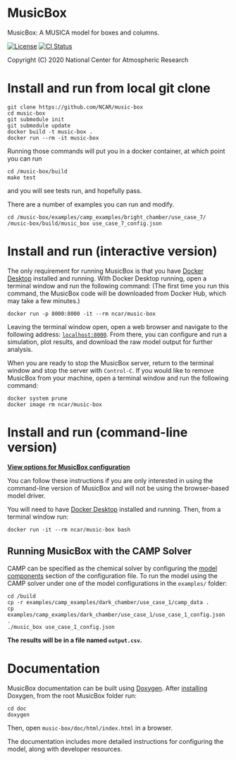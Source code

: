 
MusicBox
========

MusicBox: A MUSICA model for boxes and columns.

[![License](https://img.shields.io/github/license/NCAR/music-box.svg)](https://github.com/NCAR/music-box/blob/main/LICENSE)
[![CI Status](https://github.com/NCAR/music-box/actions/workflows/test.yml/badge.svg)](https://github.com/NCAR/music-box/actions/workflows/test.yml)

Copyright (C) 2020 National Center for Atmospheric Research

# Install and run from local git clone

```
git clone https://github.com/NCAR/music-box
cd music-box
git submodule init
git submodule update
docker build -t music-box .
docker run --rm -it music-box
```

Running those commands will put you in a docker container, at which point you can run

```
cd /music-box/build
make test
```

and you will see tests run, and hopefully pass.

There are a number of examples you can run and modify.

```
cd /music-box/examples/camp_examples/bright_chamber/use_case_7/
/music-box/build/music_box use_case_7_config.json 
```

# Install and run (interactive version)

The only requirement for running MusicBox is that you have [Docker Desktop](https://www.docker.com/get-started) installed and running. With Docker Desktop running, open a terminal window and run the following command: (The first time you run this command, the MusicBox code will be downloaded from Docker Hub, which may take a few minutes.)

```
docker run -p 8000:8000 -it --rm ncar/music-box
```

Leaving the terminal window open, open a web browser and navigate to the following address: [`localhost:8000`](http://localhost:8000). From there, you can configure and run a simulation, plot results, and download the raw model output for further analysis.

When you are ready to stop the MusicBox server, return to the terminal window and stop the server with `Control-C`. If you would like to remove MusicBox from your machine, open a terminal window and run the following command:

```
docker system prune
docker image rm ncar/music-box
```

# Install and run (command-line version)
**[View options for MusicBox configuration](config_options.md)**

You can follow these instructions if you are only interested in using the command-line version of MusicBox and will not be using the browser-based model driver.

You will need to have [Docker Desktop](https://www.docker.com/get-started) installed and running. Then, from a terminal window run:

```
docker run -it --rm ncar/music-box bash
```

## Running MusicBox with the CAMP Solver

CAMP can be specified as the chemical solver by configuring the [model components](config_options.md#model-components) section of the configuration file. To run the model using the CAMP solver under one of the model configurations in the `examples/` folder:
```
cd /build
cp -r examples/camp_examples/dark_chamber/use_case_1/camp_data .
cp examples/camp_examples/dark_chamber/use_case_1/use_case_1_config.json .
./music_box use_case_1_config.json
```



**The results will be in a file named `output.csv`.**



# Documentation

MusicBox documentation can be built using [Doxygen](https://www.doxygen.nl). After [installing](https://www.doxygen.nl/download.html) Doxygen, from the root MusicBox folder run:

```
cd doc
doxygen
```
Then, open `music-box/doc/html/index.html` in a browser.

The documentation includes more detailed instructions for configuring the model, along with developer resources.

